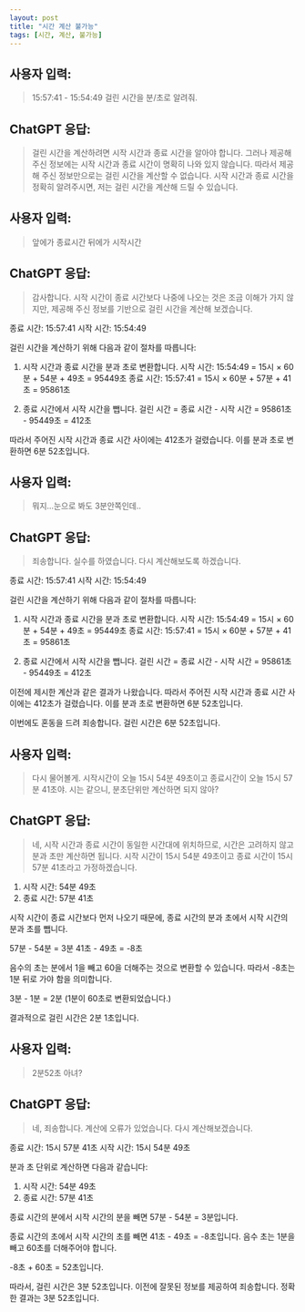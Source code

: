 ```yaml
---
layout: post
title: "시간 계산 불가능"
tags: [시간, 계산, 불가능]
---
```


## 사용자 입력:
> 15:57:41   - 15:54:49     걸린 시간을 분/초로 알려줘.

## ChatGPT 응답:
> 걸린 시간을 계산하려면 시작 시간과 종료 시간을 알아야 합니다. 그러나 제공해 주신 정보에는 시작 시간과 종료 시간이 명확히 나와 있지 않습니다. 따라서 제공해 주신 정보만으로는 걸린 시간을 계산할 수 없습니다. 시작 시간과 종료 시간을 정확히 알려주시면, 저는 걸린 시간을 계산해 드릴 수 있습니다.

## 사용자 입력:
> 앞에가 종료시간 뒤에가 시작시간

## ChatGPT 응답:
> 감사합니다. 시작 시간이 종료 시간보다 나중에 나오는 것은 조금 이해가 가지 않지만, 제공해 주신 정보를 기반으로 걸린 시간을 계산해 보겠습니다.

종료 시간: 15:57:41
시작 시간: 15:54:49

걸린 시간을 계산하기 위해 다음과 같이 절차를 따릅니다:

1. 시작 시간과 종료 시간을 분과 초로 변환합니다.
   시작 시간: 15:54:49 = 15시 × 60분 + 54분 + 49초 = 95449초
   종료 시간: 15:57:41 = 15시 × 60분 + 57분 + 41초 = 95861초

2. 종료 시간에서 시작 시간을 뺍니다.
   걸린 시간 = 종료 시간 - 시작 시간 = 95861초 - 95449초 = 412초

따라서 주어진 시작 시간과 종료 시간 사이에는 412초가 걸렸습니다. 이를 분과 초로 변환하면 6분 52초입니다.

## 사용자 입력:
> 뭐지...눈으로 봐도 3분안쪽인데..

## ChatGPT 응답:
> 죄송합니다. 실수를 하였습니다. 다시 계산해보도록 하겠습니다.

종료 시간: 15:57:41
시작 시간: 15:54:49

걸린 시간을 계산하기 위해 다음과 같이 절차를 따릅니다:

1. 시작 시간과 종료 시간을 분과 초로 변환합니다.
   시작 시간: 15:54:49 = 15시 × 60분 + 54분 + 49초 = 95449초
   종료 시간: 15:57:41 = 15시 × 60분 + 57분 + 41초 = 95861초

2. 종료 시간에서 시작 시간을 뺍니다.
   걸린 시간 = 종료 시간 - 시작 시간 = 95861초 - 95449초 = 412초

이전에 제시한 계산과 같은 결과가 나왔습니다. 따라서 주어진 시작 시간과 종료 시간 사이에는 412초가 걸렸습니다. 이를 분과 초로 변환하면 6분 52초입니다.

이번에도 혼동을 드려 죄송합니다. 걸린 시간은 6분 52초입니다.

## 사용자 입력:
> 다시 물어볼게. 시작시간이 오늘 15시 54분 49초이고 종료시간이 오늘 15시 57분 41초야. 시는 같으니, 분초단위만 계산하면 되지 않아?

## ChatGPT 응답:
> 네, 시작 시간과 종료 시간이 동일한 시간대에 위치하므로, 시간은 고려하지 않고 분과 초만 계산하면 됩니다. 시작 시간이 15시 54분 49초이고 종료 시간이 15시 57분 41초라고 가정하겠습니다.

1. 시작 시간: 54분 49초
2. 종료 시간: 57분 41초

시작 시간이 종료 시간보다 먼저 나오기 때문에, 종료 시간의 분과 초에서 시작 시간의 분과 초를 뺍니다.

57분 - 54분 = 3분
41초 - 49초 = -8초

음수의 초는 분에서 1을 빼고 60을 더해주는 것으로 변환할 수 있습니다. 따라서 -8초는 1분 뒤로 가야 함을 의미합니다.

3분 - 1분 = 2분 (1분이 60초로 변환되었습니다.)

결과적으로 걸린 시간은 2분 1초입니다.

## 사용자 입력:
> 2분52초 아녀?

## ChatGPT 응답:
> 네, 죄송합니다. 계산에 오류가 있었습니다. 다시 계산해보겠습니다.

종료 시간: 15시 57분 41초
시작 시간: 15시 54분 49초

분과 초 단위로 계산하면 다음과 같습니다:

1. 시작 시간: 54분 49초
2. 종료 시간: 57분 41초

종료 시간의 분에서 시작 시간의 분을 빼면 57분 - 54분 = 3분입니다.

종료 시간의 초에서 시작 시간의 초를 빼면 41초 - 49초 = -8초입니다. 음수 초는 1분을 빼고 60초를 더해주어야 합니다.

-8초 + 60초 = 52초입니다.

따라서, 걸린 시간은 3분 52초입니다. 이전에 잘못된 정보를 제공하여 죄송합니다. 정확한 결과는 3분 52초입니다.

